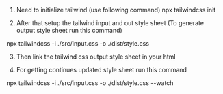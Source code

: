  1. Need to initialize tailwind (use following command)
 npx tailwindcss init

 2. After that setup the tailwind input and out style sheet (To generate output style sheet run this command)

npx tailwindcss -i ./src/input.css -o ./dist/style.css

 3.  Then link the tailwind css output style sheet  in your html

4. For getting continues updated style sheet run this command

npx tailwindcss -i ./src/input.css -o ./dist/style.css --watch